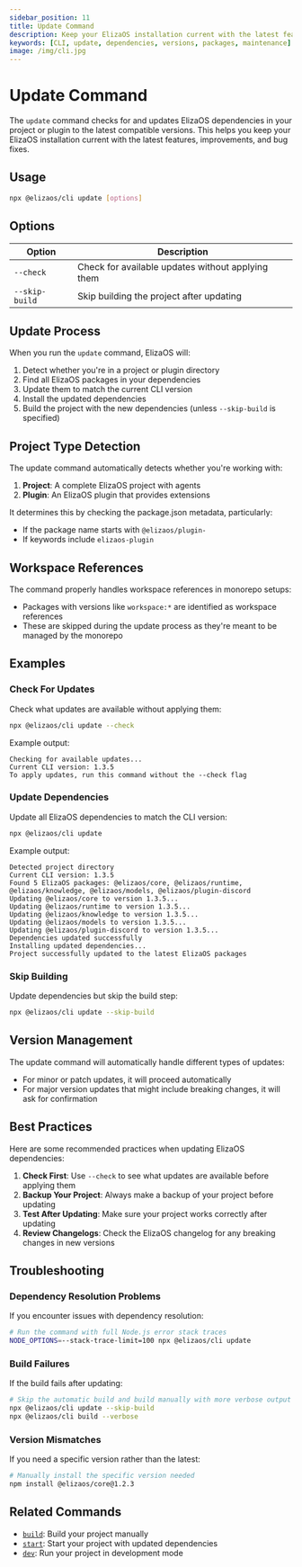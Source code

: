 ```yaml
---
sidebar_position: 11
title: Update Command
description: Keep your ElizaOS installation current with the latest features and improvements
keywords: [CLI, update, dependencies, versions, packages, maintenance]
image: /img/cli.jpg
---
```


# Update Command

The `update` command checks for and updates ElizaOS dependencies in your project or plugin to the latest compatible versions. This helps you keep your ElizaOS installation current with the latest features, improvements, and bug fixes.

## Usage

```bash
npx @elizaos/cli update [options]
```

## Options

| Option         | Description                                       |
| -------------- | ------------------------------------------------- |
| `--check`      | Check for available updates without applying them |
| `--skip-build` | Skip building the project after updating          |

## Update Process

When you run the `update` command, ElizaOS will:

1. Detect whether you're in a project or plugin directory
2. Find all ElizaOS packages in your dependencies
3. Update them to match the current CLI version
4. Install the updated dependencies
5. Build the project with the new dependencies (unless `--skip-build` is specified)

## Project Type Detection

The update command automatically detects whether you're working with:

1. **Project**: A complete ElizaOS project with agents
2. **Plugin**: An ElizaOS plugin that provides extensions

It determines this by checking the package.json metadata, particularly:

- If the package name starts with `@elizaos/plugin-`
- If keywords include `elizaos-plugin`

## Workspace References

The command properly handles workspace references in monorepo setups:

- Packages with versions like `workspace:*` are identified as workspace references
- These are skipped during the update process as they're meant to be managed by the monorepo

## Examples

### Check For Updates

Check what updates are available without applying them:

```bash
npx @elizaos/cli update --check
```

Example output:

```
Checking for available updates...
Current CLI version: 1.3.5
To apply updates, run this command without the --check flag
```

### Update Dependencies

Update all ElizaOS dependencies to match the CLI version:

```bash
npx @elizaos/cli update
```

Example output:

```
Detected project directory
Current CLI version: 1.3.5
Found 5 ElizaOS packages: @elizaos/core, @elizaos/runtime, @elizaos/knowledge, @elizaos/models, @elizaos/plugin-discord
Updating @elizaos/core to version 1.3.5...
Updating @elizaos/runtime to version 1.3.5...
Updating @elizaos/knowledge to version 1.3.5...
Updating @elizaos/models to version 1.3.5...
Updating @elizaos/plugin-discord to version 1.3.5...
Dependencies updated successfully
Installing updated dependencies...
Project successfully updated to the latest ElizaOS packages
```

### Skip Building

Update dependencies but skip the build step:

```bash
npx @elizaos/cli update --skip-build
```

## Version Management

The update command will automatically handle different types of updates:

- For minor or patch updates, it will proceed automatically
- For major version updates that might include breaking changes, it will ask for confirmation

## Best Practices

Here are some recommended practices when updating ElizaOS dependencies:

1. **Check First**: Use `--check` to see what updates are available before applying them
2. **Backup Your Project**: Always make a backup of your project before updating
3. **Test After Updating**: Make sure your project works correctly after updating
4. **Review Changelogs**: Check the ElizaOS changelog for any breaking changes in new versions

## Troubleshooting

### Dependency Resolution Problems

If you encounter issues with dependency resolution:

```bash
# Run the command with full Node.js error stack traces
NODE_OPTIONS=--stack-trace-limit=100 npx @elizaos/cli update
```

### Build Failures

If the build fails after updating:

```bash
# Skip the automatic build and build manually with more verbose output
npx @elizaos/cli update --skip-build
npx @elizaos/cli build --verbose
```

### Version Mismatches

If you need a specific version rather than the latest:

```bash
# Manually install the specific version needed
npm install @elizaos/core@1.2.3
```

## Related Commands

- [`build`](./projects.md): Build your project manually
- [`start`](./start.md): Start your project with updated dependencies
- [`dev`](./dev.md): Run your project in development mode
